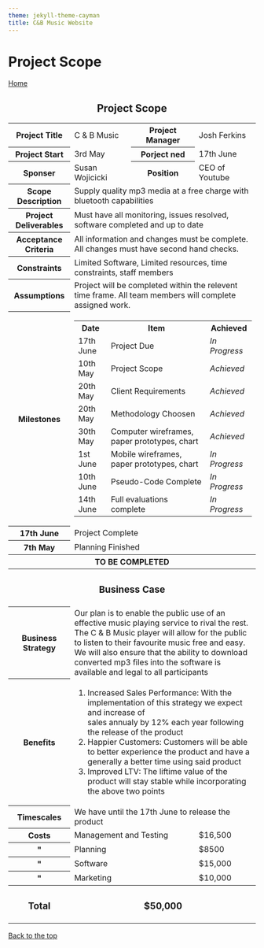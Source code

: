 ```yaml
---
theme: jekyll-theme-cayman
title: C&B Music Website
---
```


<h1>Project Scope</h1>

<a href="https://JoshFerkins.github.io/EIT-ac-nz-ITPM5240-202051MB-c-b-torture-Website/home.html">Home</a>
<a id="top"/>

<div align="center">
  <h2>Project Scope</h2>
</div>
<table>
  <tr>
    <th>Project Title</th>
    <td>C & B Music</td>
    <th>Project Manager</th>
    <td>Josh Ferkins</td>
  </tr>
  <tr>
    <th>Project Start</th>
    <td>3rd May</td>
    <th>Porject ned</th>
    <td>17th June</td>
  </tr>
  <tr>
    <th>Sponser</th>
    <td>Susan Wojicicki</td>
    <th>Position</th>
    <td>CEO of Youtube</td>
  </tr>
  <tr>
    <th>Scope Description</th>
    <td colspan="3">Supply quality mp3 media at a free charge with bluetooth capabilities</td>
  </tr>
  <tr>
    <th>Project Deliverables</th>
    <td colspan="3">Must have all monitoring, issues resolved, software completed and up to date</td>
  </tr>
  <tr>
    <th>Acceptance Criteria</th>
    <td colspan="3">All information and changes must be complete. All changes must have second hand checks.</td>
  </tr>
  <tr>
    <th>Constraints</th>
    <td colspan="3">Limited Software, Limited resources, time constraints, staff members</td>
  </tr>
  <tr>
    <th>Assumptions</th>
    <td colspan="3">Project will be completed within the relevent time frame. All team members will complete assigned work.</td>
  </tr>
  <tr>
    <th>Milestones</th>
    <td colspan="3">
      <table>
        <tr>
          <th>Date</th>
          <th>Item</th>
          <th>Achieved</th>
        </tr>
        <tr>
          <td>17th June</td>
          <td>Project Due</td>
          <td><i>In Progress</i></td>
        </tr>
        <tr>
          <td>10th May</td>
          <td>Project Scope</td>
          <td><i>Achieved</i></td>
        </tr>
        <tr>
          <td>20th May</td>
          <td>Client Requirements</td>
          <td><i>Achieved</i></td>
        </tr>
        <tr>
          <td>20th May</td>
          <td>Methodology Choosen</td>
          <td><i>Achieved</i></td>
        </tr>
        <tr>
          <td>30th May</td>
          <td>Computer wireframes, paper prototypes, chart</td>
          <td><i>Achieved</i></td>
        </tr>
        <tr>
          <td>1st June</td>
          <td>Mobile wireframes, paper prototypes, chart</td>
          <td><i>In Progress</i></td>
        </tr>
        <tr>
          <td>10th June</td>
          <td>Pseudo-Code Complete</td>
          <td><i>In Progress</i></td>
        </tr>
        <tr>
          <td>14th June</td>
          <td>Full evaluations complete</td>
          <td><i>In Progress</i></td>
        </tr>
      </table>   
    </td>
  </tr>
  <tr>
    <th>17th June</th>
    <td colspan="3">Project Complete</td>
  </tr>
  <tr>
    <th>7th May</th>
    <td colspan="3">Planning Finished</td>
  </tr>
  <tr>
    <th colspan="4">TO BE COMPLETED</th>
  </tr>
  <tr>
    <th colspan="4"><h3>Business Case</h2></th>
  </tr>
  <tr>
    <th>Business Strategy</th>
    <td colspan="3">Our plan is to enable the public use of an effective music playing service to rival the rest.<br> 
      The C & B Music player will allow for the public to listen to their favourite music free and easy.<br>
      We will also ensure that the ability to download converted mp3 files into the software is available and legal to all participants</td>
  </tr>
  <tr>
    <th>Benefits</th>
    <td colspan="3">
      <ol>
        <li>Increased Sales Performance: With the implementation of this strategy we expect and increase of<br>
          sales annualy by 12% each year following the release of the product</li>
        <li>Happier Customers: Customers will be able to better experience the product and have a generally a better time using said product</li>
        <li>Improved LTV: The liftime value of the product will stay stable while incorporating the above two points</li>
      </ol>
    </td>
  </tr>
  <tr>
    <th>Timescales</th>
    <td colspan="3">We have until the 17th June to release the product</td>
  </tr>
  <tr>
    <th>Costs</th>
    <td colspan="2">Management and Testing</td>
    <td>$16,500</td>
  </tr>
  <tr>
    <th>"</th>
    <td colspan="2">Planning</td>
    <td>$8500</td>
  </tr>
  <tr>
    <th>"</th>
    <td colspan="2">Software</td>
    <td>$15,000</td>
  </tr>
  <tr>
    <th>"</th>
    <td colspan="2">Marketing</td>
    <td>$10,000</td>
  </tr>
  <tr>
    <th><h3>Total</h3></th>
    <th colspan="3"><h3>$50,000</h3></th>
  </tr>
</table>


<a href="#top">Back to the top</a>
